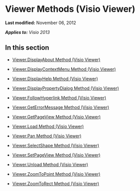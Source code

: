 
# Viewer Methods (Visio Viewer)

 **Last modified:** November 06, 2012

 _**Applies to:** Visio 2013_

## In this section


-  [Viewer.DisplayAbout Method (Visio Viewer)](53d4e175-4038-94c3-68e3-0a0cb2b8a79a.md)
    
-  [Viewer.DisplayContextMenu Method (Visio Viewer)](0aa19901-7bb8-6abe-cbff-4217381af336.md)
    
-  [Viewer.DisplayHelp Method (Visio Viewer)](4d31b711-2521-cfd3-7689-0bd8618126b1.md)
    
-  [Viewer.DisplayPropertyDialog Method (Visio Viewer)](92578d7a-53a1-0597-e4b6-21444db0dad8.md)
    
-  [Viewer.FollowHyperlink Method (Visio Viewer)](eafbba6d-6429-744a-facd-e3412916a4bf.md)
    
-  [Viewer.GetErrorMessage Method (Visio Viewer)](31ede4e5-a7ea-c2b8-784e-2e4c7e8bd9ea.md)
    
-  [Viewer.GetPageView Method (Visio Viewer)](ad53c016-3a6b-617d-6cfd-93c489f03c69.md)
    
-  [Viewer.Load Method (Visio Viewer)](8d33e759-793c-2e3c-3731-131fd51b415a.md)
    
-  [Viewer.Pan Method (Visio Viewer)](5cfeabcd-37fa-ade7-2fe0-b1e19259f6cd.md)
    
-  [Viewer.SelectShape Method (Visio Viewer)](3b3160e3-f4b4-fec2-ae1c-ed274eb69217.md)
    
-  [Viewer.SetPageView Method (Visio Viewer)](669c8d29-9793-08a3-05ee-54aab77881bb.md)
    
-  [Viewer.Unload Method (Visio Viewer)](4b746cbf-2f81-b4ef-3f5e-4df93a543292.md)
    
-  [Viewer.ZoomToPoint Method (Visio Viewer)](3eb5c8f9-ced0-a35b-172a-337f25a68d98.md)
    
-  [Viewer.ZoomToRect Method (Visio Viewer)](80d4da31-55b9-abc8-9727-6ebd8ebe0ddb.md)
    
